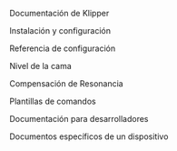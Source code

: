 Documentación de Klipper

Instalación y configuración

Referencia de configuración

Nivel de la cama

Compensación de Resonancia

Plantillas de comandos

Documentación para desarrolladores

Documentos específicos de un dispositivo

